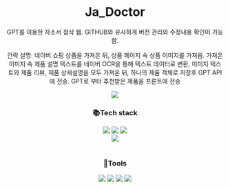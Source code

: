 # Ja_Doctor
GPT를 이용한 자소서 첨삭 웹. GITHUB와 유사하게 버전 관리와 수정내용 확인이 가능함.

<html>

<body align="center">
  <p>간략 설명: 네이버 쇼핑 상품을 가져온 뒤, 상품 페이지 속 상품 이미지를 가져옴. 가져온 이미지 속 제품 설명 텍스트를 네이버 OCR을 통해 텍스트 데이터로 변환, 이미지 텍스트와 제품 리뷰, 제품 상세설명을 모두 가져온 뒤,
  하나의 제품 객체로 저장후 GPT API에 전송. GPT로 부터 추천받은 제품을 프론트에 전송</p>
<img src="https://capsule-render.vercel.app/api?type=waving&color=auto&height=300&section=header&text=Lettuce%20Github&fontSize=90">
<h3 align="center">📚Tech stack</h3>

<div align="center">
<img src="https://img.shields.io/badge/Django-092E20?style=flat&logo=django&logoColor=white" />
<img src="https://img.shields.io/badge/DRF-E01F3D?style=flat&logo=django&logoColor=white" />
<img src="https://img.shields.io/badge/Openai-412991?style=flat&logo=openai&logoColor=white" />
  <br>
<img src="https://img.shields.io/badge/Python-3776AB?style=flat&logo=python&logoColor=white" />
  <br>
    <br>

<h3 align="center">🔧Tools</h3>  
<img src="https://img.shields.io/badge/Github-181717?style=flat&logo=github&logoColor=white" />
<img src="https://img.shields.io/badge/Slack-4A154B?style=flat&logo=slack&logoColor=white" />
<img src="https://img.shields.io/badge/Sqlite-003B57?style=flat&logo=sqlite&logoColor=white" />
<img src="https://img.shields.io/badge/Pycharm-000000?style=flat&logo=pycharm&logoColor=white" />
</div>
  <br>
    <br>
</body>

</html>
